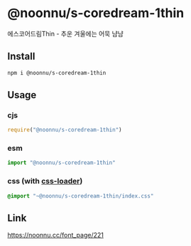 # @noonnu/s-coredream-1thin
에스코어드림Thin - 추운 겨울에는 어묵 냠냠

## Install
```sh
npm i @noonnu/s-coredream-1thin
```
## Usage
### cjs
```js
require("@noonnu/s-coredream-1thin")
```
### esm
```js
import "@noonnu/s-coredream-1thin"
```
### css (with [css-loader](https://github.com/webpack-contrib/css-loader))
```css
@import "~@noonnu/s-coredream-1thin/index.css"
```

## Link
https://noonnu.cc/font_page/221